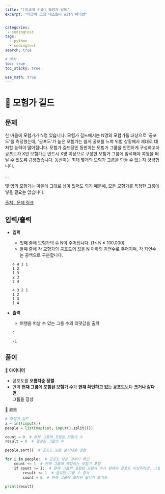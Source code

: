 ```yaml
---
title: "[이코테 기출] 모험가 길드"
excerpt: "이것이 코딩 테스트다 with 파이썬"


categories:
 - codingtest
tags:
  - python
  - codingtest
search: true

# 목차
toc: true  
toc_sticky: true 

use_math: true
---
```

# 🦥 모험가 길드

## 문제
한 마을에 모험가가 N명 있습니다. 모험가 길드에서는 N명의 모험가를 대상으로 '공포도'를 측정했는데, '공포도'가 높은 모험가는 쉽게 공포를 느껴 위험 상황에서 제대로 대처할 능력이 떨어집니다. 모험가 길드장인 동빈이는 모험가 그룹을 안전하게 구성하고자 공포도가 X인 모험가는 반드시 X명 이상으로 구성한 모험가 그룹에 참석해야 여행을 떠날 수 있도록 규정했습니다. 동빈이는 최대 몇개의 모험가 그룹을 만들 수 있는지 궁금합니다.  

...  

몇 명의 모험가는 마을에 그대로 남아 있어도 되기 때문에, 모든 모험가를 특정한 그룹에 넣을 필요는 없습니다.   

[출처 : 문제 링크](https://search.shopping.naver.com/book/catalog/32441237189)

## 입력/출력
- **입력**  
  - 첫째 줄에 모험가의 수 N이 주어집니다. (1≤ N ≤ 100,000)  
  - 둘째 줄에 각 모험가의 공포도의 값을 N 이하의 자연수로 주어지며, 각 자연수는 공백으로 구분합니다.

  ```
  4 4 2 1
  1 2
  1 3
  2 3
  2 4
  ```

  ```
  4 3 2 1
  1 2
  1 3
  1 4
  ```

- **출력**
  - 여행을 떠날 수 있는 그룸 수의 최댓값을 출력

  ```
  4
  ```

  ```
  -1
  ```

## 풀이
**🔎 아이디어**
- 공포도를 **오름차순 정렬**
- 만약 **현재 그룹에 포함된 모험가 수**가 **현재 확인하고 있는 공포도**보다 **크거나  같다면**,  
  그룹을 결성

**🔎 코드**
  ```python
  # 모험가 길드
  x = int(input())
  people = list(map(int, input().split()))

  count = 0  # 현재 그룹에 포함된 모험가 수
  result = 0  # 결성된 그룹의 수

  people.sort()  # 공포도 낮은 순서대로 정렬

  for i in people:  # 공포도 낮은 것부터 확인
      count += 1  # 현재 그룹에 해당하는 모험가 포함
      if count >= i:  # 현재 그룹의 포함된 모험가 수가 현재의 공포도 이상이라면, 그룹 결성
          result += 1  # 결성된 그룹 수 증가
          count = 0  # 현재 그룹에 포함된 모험가 초기화

  print(result)
  ```